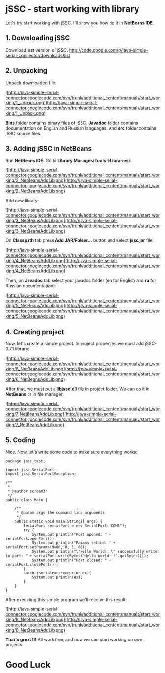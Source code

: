 # jSSC - start working with library #

Let's try start working with jSSC. I'll show you how do it in **NetBeans IDE**.

## 1. Downloading jSSC ##
Download last version of jSSC. http://code.google.com/p/java-simple-serial-connector/downloads/list

## 2. Unpacking ##
Unpack downloaded file:

![http://java-simple-serial-connector.googlecode.com/svn/trunk/additional_content/manuals/start_working/1_Unpack.png](http://java-simple-serial-connector.googlecode.com/svn/trunk/additional_content/manuals/start_working/1_Unpack.png)

**Bins** folder contains binary files of jSSC. **Javadoc** folder contains documentation on English and Russian languages. And **src** folder contains jSSC source files.

## 3. Adding jSSC in NetBeans ##
Run **NetBeans IDE**. Go to **Library Manages**(**Tools->Libraries**):

![http://java-simple-serial-connector.googlecode.com/svn/trunk/additional_content/manuals/start_working/2_NetBeansAddLib.png](http://java-simple-serial-connector.googlecode.com/svn/trunk/additional_content/manuals/start_working/2_NetBeansAddLib.png)

Add new library:

![http://java-simple-serial-connector.googlecode.com/svn/trunk/additional_content/manuals/start_working/3_NetBeansAddLib.png](http://java-simple-serial-connector.googlecode.com/svn/trunk/additional_content/manuals/start_working/3_NetBeansAddLib.png)

On **Classpath** tab press **Add JAR/Folder…** button and select **jssc.jar** file:

![http://java-simple-serial-connector.googlecode.com/svn/trunk/additional_content/manuals/start_working/4_NetBeansAddLib.png](http://java-simple-serial-connector.googlecode.com/svn/trunk/additional_content/manuals/start_working/4_NetBeansAddLib.png)

Then, on **Javadoc** tab select your javadoc folder (**en** for English and **ru** for Russian documentation):

![http://java-simple-serial-connector.googlecode.com/svn/trunk/additional_content/manuals/start_working/5_NetBeansAddLib.png](http://java-simple-serial-connector.googlecode.com/svn/trunk/additional_content/manuals/start_working/5_NetBeansAddLib.png)

## 4. Creating project ##

Now, let's create a simple project. In project properties we must add jSSC-0.7.1 library:

![http://java-simple-serial-connector.googlecode.com/svn/trunk/additional_content/manuals/start_working/6_NetBeansAddLib.png](http://java-simple-serial-connector.googlecode.com/svn/trunk/additional_content/manuals/start_working/6_NetBeansAddLib.png)

After that, we must put a **libjssc.dll** file in project folder. We can do it in **NetBeans** or in file manager:

![http://java-simple-serial-connector.googlecode.com/svn/trunk/additional_content/manuals/start_working/7_NetBeansAddLib.png](http://java-simple-serial-connector.googlecode.com/svn/trunk/additional_content/manuals/start_working/7_NetBeansAddLib.png)

## 5. Coding ##
Nice. Now, let's write some code to make sure everything works:

```
package jssc_test;

import jssc.SerialPort;
import jssc.SerialPortException;

/**
 *
 * @author scream3r
 */
public class Main {

    /**
     * @param args the command line arguments
     */
    public static void main(String[] args) {
        SerialPort serialPort = new SerialPort("COM1");
        try {
            System.out.println("Port opened: " + serialPort.openPort());
            System.out.println("Params setted: " + serialPort.setParams(9600, 8, 1, 0));
            System.out.println("\"Hello World!!!\" successfully writen to port: " + serialPort.writeBytes("Hello World!!!".getBytes()));
            System.out.println("Port closed: " + serialPort.closePort());
        }
        catch (SerialPortException ex){
            System.out.println(ex);
        }
    }
}
```

After executing this simple program we'll receive this result:

![http://java-simple-serial-connector.googlecode.com/svn/trunk/additional_content/manuals/start_working/8_NetBeansAddLib.png](http://java-simple-serial-connector.googlecode.com/svn/trunk/additional_content/manuals/start_working/8_NetBeansAddLib.png)

**That's great !!!** All work fine, and now we can start working on own projects.

# Good Luck #